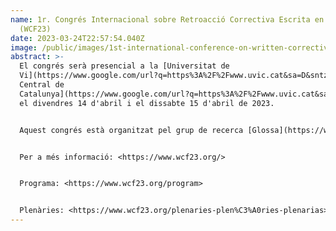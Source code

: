 ```yaml
---
name: 1r. Congrés Internacional sobre Retroacció Correctiva Escrita en L1 i L2
  (WCF23)
date: 2023-03-24T22:57:54.040Z
image: /public/images/1st-international-conference-on-written-corrective-feedback-in-l1-and-l2-wcf23-.png
abstract: >-
  El congrés serà presencial a la [Universitat de
  Vi](https://www.google.com/url?q=https%3A%2F%2Fwww.uvic.cat&sa=D&sntz=1&usg=AOvVaw2O_lqqcsDkw0a9IRXH3vTD)[c-Universitat
  Central de
  Catalunya](https://www.google.com/url?q=https%3A%2F%2Fwww.uvic.cat&sa=D&sntz=1&usg=AOvVaw2O_lqqcsDkw0a9IRXH3vTD)
  el divendres 14 d'abril i el dissabte 15 d'abril de 2023.


  Aquest congrés està organitzat pel grup de recerca [Glossa](https://www.google.com/url?q=https%3A%2F%2Fmon.uvic.cat%2Fglossa%2F&sa=D&sntz=1&usg=AOvVaw3YSJaC0bKDvO5y6XD1KVHE) de la Universitat de Vic-Universitat Central de Catalunya, amb la col·laboració del grup de recerca Elbec de la Universitat Autònoma de Barcelona. El congrés està finançat pels projectes “Mestres i retroacció correctiva escrita” (2020ARMIF 0025, Secretaria d'Universitats i Recerca del Departament d'Empresa i Coneixement de la Generalitat de Catalunya), PIRE2021 (Universitat de Vic-Universitat Central de Catalunya) i els Ajuts per a l’organització d’activitats en l’àmbit de la divulgació científica i de la formació en matèria de recerca de la UVic-UCC (Vicerectorat de Recerca i Transferència de Coneixement).


  Per a més informació: <https://www.wcf23.org/>  


  Programa: <https://www.wcf23.org/program>  


  Plenàries: <https://www.wcf23.org/plenaries-plen%C3%A0ries-plenarias>
---
```


